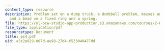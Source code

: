 ```yaml
---
content_type: resource
description: Problem set on a dump truck, a dumbbell problem, masses and a pulley,
  and a bead on a fixed ring and a spring.
file: https://ol-ocw-studio-app-production.s3.amazonaws.com/courses/2-003j-dynamics-and-control-i-fall-2007/a3c2e829007dae9827d46533040477dd_ps4.pdf
file_type: application/pdf
resourcetype: Document
title: ps4.pdf
uid: a3c2e829-007d-ae98-27d4-6533040477dd
---
```

